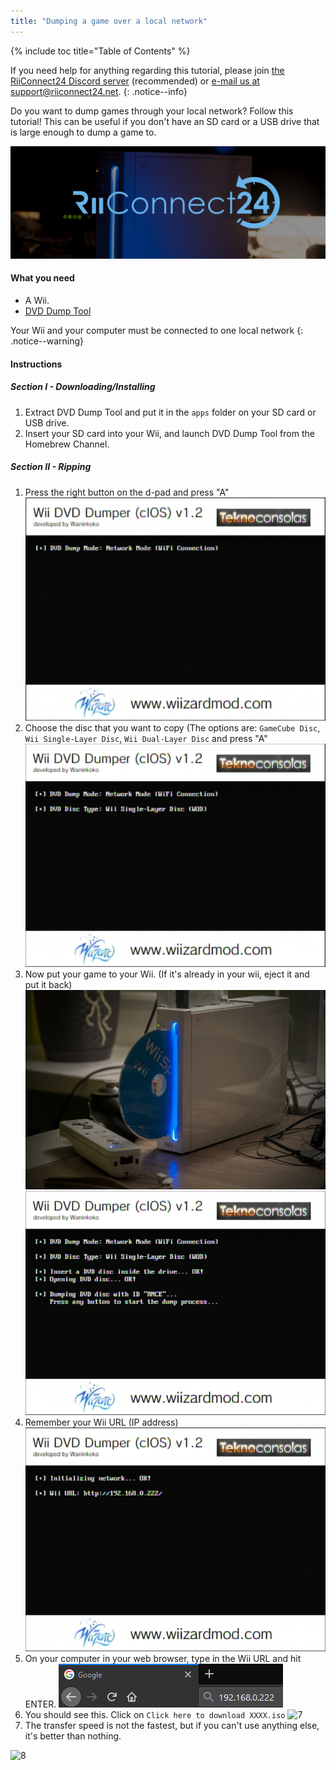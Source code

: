 ```yaml
---
title: "Dumping a game over a local network"
---
```


{% include toc title="Table of Contents" %}

If you need help for anything regarding this tutorial, please join [the RiiConnect24 Discord server](https://discord.gg/b4Y7jfD) (recommended) or [e-mail us at support@riiconnect24.net](mailto:support@riiconnect24.net).
{: .notice--info}

Do you want to dump games through your local network? Follow this tutorial! This can be useful if you don't have an SD card or a USB drive that is large enough to dump a game to.

![RiiConnect24 Logo](/images/WiiRC24Logo.jpg)

#### What you need

* A Wii.
* [DVD Dump Tool](/assets/files/DVDDumpTool.zip)

Your Wii and your computer must be connected to one local network
{: .notice--warning}

#### Instructions

##### Section I - Downloading/Installing

1. Extract DVD Dump Tool and put it in the `apps` folder on your SD card or USB drive.
1. Insert your SD card into your Wii, and launch DVD Dump Tool from the Homebrew Channel.

##### Section II - Ripping

1. Press the right button on the d-pad and press "A"
![2](/images/DumpDiscs_LAN/2.png)
1. Choose the disc that you want to copy (The options are: `GameCube Disc`, `Wii Single-Layer Disc`, `Wii Dual-Layer Disc` and press "A"
![3](/images/DumpDiscs_LAN/3.png)
1. Now put your game to your Wii. (If it's already in your wii, eject it and put it back)
![InsertTheDisc](/images/DumpDiscs_LAN/insertthedisc.jpg)
![4](/images/DumpDiscs_LAN/4.png)
1. Remember your Wii URL (IP address)
![5](/images/DumpDiscs_LAN/5.png)
1. On your computer in your web browser, type in the Wii URL and hit ENTER.
![6](/images/DumpDiscs_LAN/6.png)
1. You should see this. Click on `Click here to download XXXX.iso`
![7](/images/DumpDiscs_LAN/7.jpg)
1. The transfer speed is not the fastest, but if you can't use anything else, it's better than nothing.

![8](/images/DumpDiscs_LAN/8.PNG)
